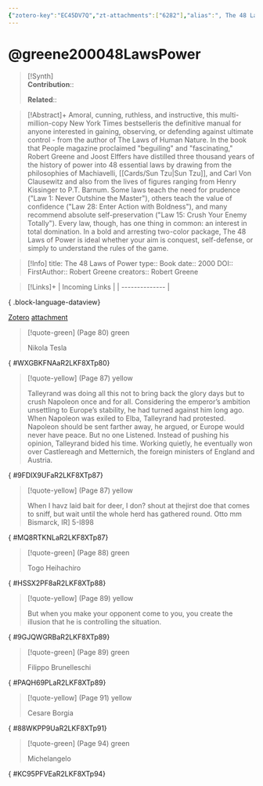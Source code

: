 ```yaml
---
{"zotero-key":"EC45DV7Q","zt-attachments":["6282"],"alias":", The 48 Laws of Power","keywords":[],"FirstAuthor":"[[ Robert Greene]]","tags":["source/book"],"dg-publish":true,"Status":"Reading","permalink":"/sources/books/greene200048-laws-power/","dgPassFrontmatter":true}
---
```


# @greene200048LawsPower

>[!Synth]  
>**Contribution**::  
>  
>**Related**:: 
>  

> [!Abstract]+
> Amoral, cunning, ruthless, and instructive, this multi-million-copy New York Times bestselleris the definitive manual for anyone interested in gaining, observing, or defending against ultimate control - from the author of The Laws of Human Nature.  In the book that People magazine proclaimed "beguiling" and "fascinating," Robert Greene and Joost Elffers have distilled three thousand years of the history of power into 48 essential laws by drawing from the philosophies of Machiavelli, [[Cards/Sun Tzu\|Sun Tzu]], and Carl Von Clausewitz and also from the lives of figures ranging from Henry Kissinger to P.T. Barnum.  Some laws teach the need for prudence ("Law 1: Never Outshine the Master"), others teach the value of confidence ("Law 28: Enter Action with Boldness"), and many recommend absolute self-preservation ("Law 15: Crush Your Enemy Totally"). Every law, though, has one thing in common: an interest in total domination. In a bold and arresting two-color package, The 48 Laws of Power is ideal whether your aim is conquest, self-defense, or simply to understand the rules of the game.

> [!Info]
> title: The 48 Laws of Power
> type:: Book
> date:: 2000
> DOI:: 
> FirstAuthor:: Robert Greene
> creators:: Robert Greene

> [!Links]+
>  | Incoming Links |
> | -------------- |
> 
{ .block-language-dataview}


[Zotero](zotero://select/library/items/EC45DV7Q) [attachment](<file:///Users/nathanmaxwell/Zotero/storage/R2LKF8XT/Greene_2000_The%2048%20Laws%20of%20Power.pdf>)

> [!quote-green] (Page 80) green
> 
> Nikola Tesla
>
{ #WXGBKFNAaR2LKF8XTp80}


> [!quote-yellow] (Page 87) yellow
> 
> Talleyrand was doing all this not to bring back the glory days but to crush Napoleon once and for all. Considering the emperor’s ambition unsettling to Europe’s stability, he had turned against him long ago. When Napoleon was exiled to Elba, Talleyrand had protested. Napoleon should be sent farther away, he argued, or Europe would never have peace. But no one Listened. Instead of pushing his opinion, Talleyrand bided his time. Working quietly, he eventually won over Castlereagh and Metternich, the foreign ministers of England and Austria.
>
{ #9FDIX9UFaR2LKF8XTp87}


> [!quote-yellow] (Page 87) yellow
> 
> When I havz laid bait for deer, I don? shout at thejirst doe that comes to sniff, but wait until the whole herd has gathered round. Otto mm Bismarck, IR] 5-I898
>
{ #MQ8RTKNLaR2LKF8XTp87}


> [!quote-green] (Page 88) green
> 
> Togo Heihachiro
>
{ #HSSX2PF8aR2LKF8XTp88}


> [!quote-yellow] (Page 89) yellow
> 
> But when you make your opponent come to you, you create the illusion that he is controlling the situation.
>
{ #9GJQWGRBaR2LKF8XTp89}


> [!quote-green] (Page 89) green
> 
> Filippo Brunelleschi
>
{ #PAQH69PLaR2LKF8XTp89}


> [!quote-yellow] (Page 91) yellow
> 
> Cesare Borgia
>
{ #88WKPP9UaR2LKF8XTp91}


> [!quote-green] (Page 94) green
> 
> Michelangelo
>
{ #KC95PFVEaR2LKF8XTp94}

